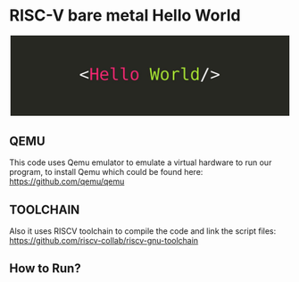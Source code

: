 # RISC-V bare metal Hello World

<p align="center">
<img src="./img/hello.jpg" width="500">
</p>

## QEMU
This code uses Qemu emulator to emulate a virtual hardware to run our program, to install Qemu which could be found here:
https://github.com/qemu/qemu

## TOOLCHAIN
Also it uses RISCV toolchain to compile the code and link the script files:
https://github.com/riscv-collab/riscv-gnu-toolchain

## How to Run?
